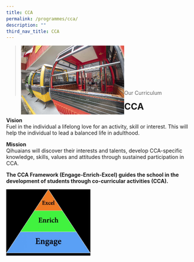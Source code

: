 ```yaml
---
title: CCA
permalink: /programmes/cca/
description: ""
third_nav_title: CCA
---
```

><img src="images/Curriculum/CCA/Picture-4-min.jpg"  
     style="width:60%"
			align="left"><br><br><br><br><br><br><br>
>Our Curriculum


**<font size=5>CCA</font>**
	

**Vision**  
Fuel in the individual a lifelong love for an activity, skill or interest. This will help the individual to lead a balanced life in adulthood.

**Mission**  
Qihuaians will discover their interests and talents, develop CCA-specific knowledge, skills, values and attitudes through sustained participation in CCA.

**The CCA Framework (Engage-Enrich-Excel) guides the school in the development of students through co-curricular activities (CCA).**

<img src="/images/Curriculum/CCA/3E-for-CCA-600x473.jpg"  
     style="width:45%">
